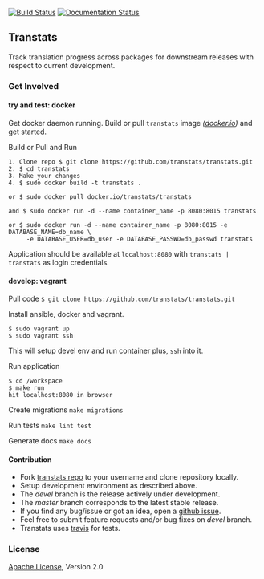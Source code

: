 [![Build Status](https://travis-ci.org/transtats/transtats.svg?branch=master)](https://travis-ci.org/transtats/transtats)
[![Documentation Status](https://readthedocs.org/projects/transtats/badge/?version=latest)](http://transtats.readthedocs.io/en/latest/?badge=latest)

## Transtats

Track translation progress across packages for downstream releases with respect to current development.


### Get Involved


#### try and test: docker


Get docker daemon running. Build or pull `transtats` image *([docker.io](https://hub.docker.com/r/transtats/transtats/))* and get started.

Build or Pull and Run

    1. Clone repo $ git clone https://github.com/transtats/transtats.git
    2. $ cd transtats
    3. Make your changes 
    4. $ sudo docker build -t transtats .

    or $ sudo docker pull docker.io/transtats/transtats

    and $ sudo docker run -d --name container_name -p 8080:8015 transtats
    
    or $ sudo docker run -d --name container_name -p 8080:8015 -e DATABASE_NAME=db_name \
         -e DATABASE_USER=db_user -e DATABASE_PASSWD=db_passwd transtats 

Application should be available at `localhost:8080` with `transtats | transtats` as login credentials.


#### develop: vagrant


Pull code `$ git clone https://github.com/transtats/transtats.git`

Install ansible, docker and vagrant.

```shell
$ sudo vagrant up
$ sudo vagrant ssh
```

This will setup devel env and run container plus, `ssh` into it.

Run application

```shell
$ cd /workspace
$ make run
hit localhost:8080 in browser
```

Create migrations `make migrations`

Run tests `make lint test` 

Generate docs `make docs`



#### Contribution

* Fork [transtats repo](https://github.com/transtats/transtats) to your username and clone repository locally.
* Setup development environment as described above.
* The *devel* branch is the release actively under development.
* The *master* branch corresponds to the latest stable release.
* If you find any bug/issue or got an idea, open a [github issue](https://github.com/transtats/transtats/issues/new).
* Feel free to submit feature requests and/or bug fixes on *devel* branch.
* Transtats uses [travis](https://travis-ci.org/transtats/transtats) for tests.


### License

[Apache License](http://www.apache.org/licenses/LICENSE-2.0), Version 2.0
